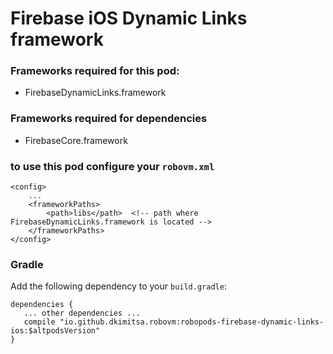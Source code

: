 # Firebase iOS Dynamic Links framework

### Frameworks required for this pod: 
* FirebaseDynamicLinks.framework

### Frameworks required for dependencies
* FirebaseCore.framework

### to use this pod configure your `robovm.xml`

```
<config>
    ...
    <frameworkPaths>
        <path>libs</path>  <!-- path where FirebaseDynamicLinks.framework is located -->
    </frameworkPaths>
</config>
```

### Gradle

Add the following dependency to your `build.gradle`:

```
dependencies {
   ... other dependencies ...
   compile "io.github.dkimitsa.robovm:robopods-firebase-dynamic-links-ios:$altpodsVersion"
}
```